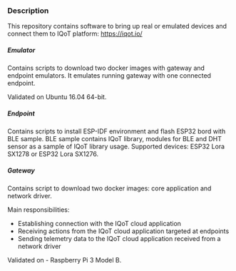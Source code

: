### Description

This repository contains software to bring up real or emulated devices and connect them to IQoT platform:
https://iqot.io/

##### Emulator
Contains scripts to download two docker images with gateway and endpoint emulators.
It emulates running gateway with one connected endpoint.

Validated on Ubuntu 16.04 64-bit.

##### Endpoint
Contains scripts to install ESP-IDF environment and flash ESP32 bord with BLE sample.
BLE sample contains IQoT library, modules for BLE and DHT sensor as a sample of IQoT library usage.
Supported devices: ESP32 Lora SX1278 or ESP32 Lora SX1276.

##### Gateway
Contains script to download two docker images: core application and network driver.

Main responsibilities:
* Establishing connection with the IQoT cloud application
* Receiving actions from the IQoT cloud application targeted at endpoints
* Sending telemetry data to the IQoT cloud application received from a network driver

Validated on - Raspberry Pi 3 Model B.
